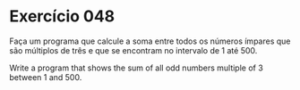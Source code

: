 # Exercício 048

Faça um programa que calcule a soma entre todos os números ímpares que são
múltiplos de três e que se encontram no intervalo de 1 até 500.

Write a program that shows the sum of all odd numbers multiple of 3
between 1 and 500.
